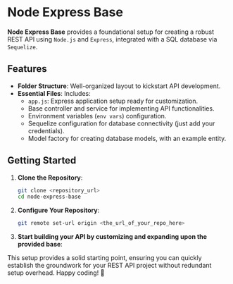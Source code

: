 # Node Express Base

**Node Express Base** provides a foundational setup for creating a robust REST API using `Node.js` and `Express`, integrated with a SQL database via `Sequelize`.

## Features

- **Folder Structure**: Well-organized layout to kickstart API development.
- **Essential Files**: Includes:
  - `app.js`: Express application setup ready for customization.
  - Base controller and service for implementing API functionalities.
  - Environment variables (`env vars`) configuration.
  - Sequelize configuration for database connectivity (just add your credentials).
  - Model factory for creating database models, with an example entity.

## Getting Started

1. **Clone the Repository**: 
   ```bash
   git clone <repository_url>
   cd node-express-base
   ```
2. **Configure Your Repository**: 
   ```bash
   git remote set-url origin <the_url_of_your_repo_here>
   ```
3. **Start building your API by customizing and expanding upon the provided base**:

This setup provides a solid starting point, ensuring you can quickly establish the groundwork for your REST API project without redundant setup overhead. Happy coding! 🚀

